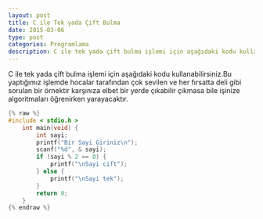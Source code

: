 ```yaml
---
layout: post
title: C ile Tek yada Çift Bulma
date: 2015-03-06
type: post
categories: Programlama
description: C ile tek yada çift bulma işlemi için aşağıdaki kodu kullanabilirsiniz.Bu yaptığımız işlemde hocalar tarafından
---
```


C ile tek yada çift bulma işlemi için aşağıdaki kodu kullanabilirsiniz.Bu yaptığımız işlemde hocalar tarafından çok sevilen ve her fırsatta deli gibi sorulan bir örnektir karşınıza elbet bir yerde çıkabilir çıkmasa bile işinize algoritmaları öğrenirken yarayacaktır.

```c
{% raw %}
#include < stdio.h >
    int main(void) {
        int sayi;
        printf("Bir Sayi Giriniz\n");
        scanf("%d", & sayi);
        if (sayi % 2 == 0) {
            printf("\nSayi cift");
        } else {
            printf("\nSayi tek");
        }
        return 0;
    }
{% endraw %}
```
